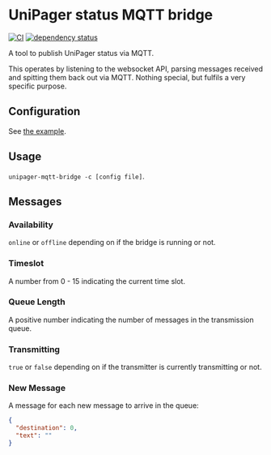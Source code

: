 # UniPager status MQTT bridge

[![CI](https://github.com/DanNixon/unipager-status-mqtt/actions/workflows/ci.yml/badge.svg?branch=main)](https://github.com/DanNixon/unipager-status-mqtt/actions/workflows/ci.yml)
[![dependency status](https://deps.rs/repo/github/dannixon/unipager-status-mqtt/status.svg)](https://deps.rs/repo/github/dannixon/unipager-status-mqtt)

A tool to publish UniPager status via MQTT.

This operates by listening to the websocket API, parsing messages received and spitting them back out via MQTT.
Nothing special, but fulfils a very specific purpose.

## Configuration

See [the example](./examples/config.toml).

## Usage

`unipager-mqtt-bridge -c [config file]`.

## Messages

### Availability

`online` or `offline` depending on if the bridge is running or not.

### Timeslot

A number from 0 - 15 indicating the current time slot.

### Queue Length

A positive number indicating the number of messages in the transmission queue.

### Transmitting

`true` or `false` depending on if the transmitter is currently transmitting or not.

### New Message

A message for each new message to arrive in the queue:
```json
{
  "destination": 0,
  "text": ""
}
```
